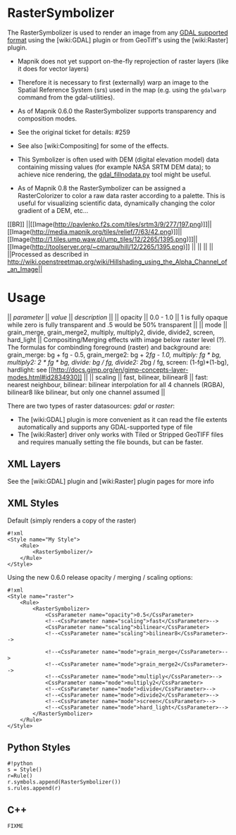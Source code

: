 <!-- Name: RasterSymbolizer -->
<!-- Version: 19 -->
<!-- Last-Modified: 2010/03/12 07:06:11 -->
<!-- Author: albertov -->
# RasterSymbolizer

The RasterSymbolizer is used to render an image from any [GDAL supported format](http://www.gdal.org/formats_list.html) using the [wiki:GDAL] plugin or from GeoTiff's using the [wiki:Raster] plugin.

 * Mapnik does not yet support on-the-fly reprojection of raster layers (like it does for vector layers)
  * Therefore it is necessary to first (externally) warp an image to the Spatial Reference System (srs) used in the map (e.g. using the `gdalwarp` command from the gdal-utilities).

 * As of Mapnik 0.6.0 the RasterSymbolizer supports transparency and composition modes.
  * See the original ticket for details: #259
  * See also [wiki:Compositing] for some of the effects.

 * This Symbolizer is often used with DEM (digital elevation model) data containing missing values (for example NASA SRTM DEM data); to achieve nice rendering, the [gdal_fillnodata.py](http://www.gdal.org/gdal_fillnodata.html) tool might be useful.

 * As of Mapnik 0.8 the RasterSymbolizer can be assigned a RasterColorizer to color a raw data raster according to a palette. This is useful for visualizing scientific data, dynamically changing the color gradient of a DEM, etc...

[[BR]]
||[[Image(http://pavlenko.f2s.com/tiles/srtm3/9/277/197.png)]]||[[Image(http://media.mapnik.org/tiles/relief/7/63/42.png)]]||[[Image(http://1.tiles.ump.waw.pl/ump_tiles/12/2265/1395.png)]]||[[Image(http://toolserver.org/~cmarqu/hill/12/2265/1395.png)]] ||
|| || || ||Processed as described in http://wiki.openstreetmap.org/wiki/Hillshading_using_the_Alpha_Channel_of_an_Image||

# Usage

|| *parameter* || *value*  || *description* || 
|| opacity         ||  0.0 - 1.0   || 1 is fully opaque while zero is fully transparent and .5 would be 50% transparent ||
|| mode            || grain_merge, grain_merge2, multiply, multiply2, divide, divide2, screen, hard_light || Compositing/Merging effects with image below raster level (?). The formulas for combinding foreground (raster) and background are: grain_merge: bg + fg - 0.5, grain_merge2: bg + 2*fg - 1.0, multiply: fg * bg, multiply2: 2 * fg * bg, divide: bg / fg, divide2: 2*bg / fg, screen: (1-fg)*(1-bg), hardlight: see [[http://docs.gimp.org/en/gimp-concepts-layer-modes.html#id2834930]] ||
|| scaling         || fast, bilinear, bilinear8 || fast: nearest neighbour, bilinear: bilinear interpolation for all 4 channels (RGBA), bilinear8 like bilinear, but only one channel assumed ||


There are two types of raster datasources: *gdal* or *raster*:
 * The [wiki:GDAL] plugin is more convenient as it can read the file extents automatically and supports any GDAL-supported type of file
 * The [wiki:Raster] driver only works with Tiled or Stripped GeoTIFF files and requires manually setting the file bounds, but can be faster.

## XML Layers

See the [wiki:GDAL] plugin and [wiki:Raster] plugin pages for more info


## XML Styles

Default (simply renders a copy of the raster)


    #!xml
    <Style name="My Style">
        <Rule>
            <RasterSymbolizer/>
        </Rule>
    </Style>

Using the new 0.6.0 release opacity / merging / scaling options:

    #!xml
    <Style name="raster">
        <Rule>
            <RasterSymbolizer>
                <CssParameter name="opacity">0.5</CssParameter>
                <!--<CssParameter name="scaling">fast</CssParameter>-->
                <CssParameter name="scaling">bilinear</CssParameter>
                <!--<CssParameter name="scaling">bilinear8</CssParameter>-->
    
                <!--<CssParameter name="mode">grain_merge</CssParameter>-->
                <!--<CssParameter name="mode">grain_merge2</CssParameter>-->
                <!--<CssParameter name="mode">multiply</CssParameter>-->
                <CssParameter name="mode">multiply2</CssParameter>
                <!--<CssParameter name="mode">divide</CssParameter>-->
                <!--<CssParameter name="mode">divide2</CssParameter>-->
                <!--<CssParameter name="mode">screen</CssParameter>-->
                <!--<CssParameter name="mode">hard_light</CssParameter>-->
            </RasterSymbolizer>
        </Rule>
    </Style>

## Python Styles


    #!python
    s = Style()
    r=Rule()
    r.symbols.append(RasterSymbolizer())
    s.rules.append(r)

## C++

` FIXME `
